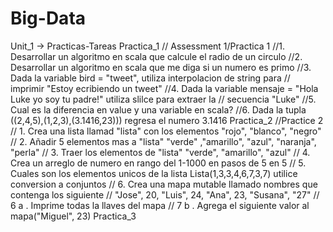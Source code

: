 # Big-Data  

Unit_1 -> Practicas-Tareas
    Practica_1
        // Assessment 1/Practica 1
        //1. Desarrollar un algoritmo en scala que calcule el radio de un circulo
        //2. Desarrollar un algoritmo en scala que me diga si un numero es primo
        //3. Dada la variable bird = "tweet", utiliza interpolacion de string para
        //   imprimir "Estoy ecribiendo un tweet"
        //4. Dada la variable mensaje = "Hola Luke yo soy tu padre!" utiliza slilce para extraer la
        //   secuencia "Luke"
        //5. Cual es la diferencia en value y una variable en scala?
        //6. Dada la tupla ((2,4,5),(1,2,3),(3.1416,23))) regresa el numero 3.1416
    Practica_2
        //Practice 2
        // 1. Crea una lista llamad "lista" con los elementos "rojo", "blanco", "negro"
        // 2. Añadir 5 elementos mas a "lista" "verde" ,"amarillo", "azul", "naranja", "perla"
        // 3. Traer los elementos de "lista" "verde", "amarillo", "azul"
        // 4. Crea un arreglo de numero en rango del 1-1000 en pasos de 5 en 5
        // 5. Cuales son los elementos unicos de la lista Lista(1,3,3,4,6,7,3,7) utilice conversion a conjuntos
        // 6. Crea una mapa mutable llamado nombres que contenga los siguiente
        //     "Jose", 20, "Luis", 24, "Ana", 23, "Susana", "27"
        // 6 a . Imprime todas la llaves del mapa
        // 7 b . Agrega el siguiente valor al mapa("Miguel", 23)
    Practica_3
        
